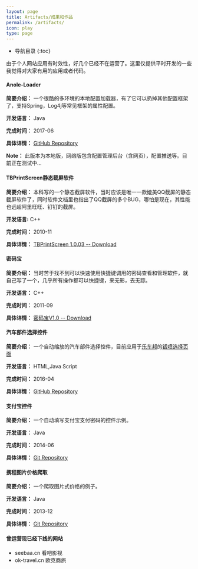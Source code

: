 ```yaml
---
layout: page
title: Artifacts/成果和作品
permalink: /artifacts/
icon: play
type: page
---
```


* 导航目录
{:toc}


由于个人网站应用有时效性，好几个已经不在运营了。这里仅提供平时开发的一些我觉得对大家有用的应用或者代码。

#### **Anole-Loader**
**简要介绍：** 一个很酷的多环境的本地配置加载器，有了它可以扔掉其他配置框架了，支持Spring，Log4j等常见框架的属性配置。

**开发语言：** Java

**完成时间：** 2017-06

**具体详情：** [GitHub Repository](https://github.com/tbwork/anole-loader)

**Note：** 此版本为本地版，网络版包含配置管理后台（含网页），配置推送等。目前正在测试中...

#### **TBPrintScreen静态截屏软件**

**简要介绍：** 本科写的一个静态截屏软件，当时应该是唯一一款媲美QQ截屏的静态截屏软件了，同时软件文档里也指出了QQ截屏的多个BUG，哪怕是现在，其性能也远超阿里旺旺、钉钉的截屏。

**开发语言:** C++

**完成时间：** 2010-11

**具体详情：** [TBPrintScreen 1.0.03 -- Download](http://7xpe43.com1.z0.glb.clouddn.com/WaveSoft%E9%9D%99%E6%80%81%E6%88%AA%E5%B1%8F1.0.0.3.rar)

#### **密码宝**
**简要介绍：** 当时苦于找不到可以快速使用快捷键调用的密码查看和管理软件，就自己写了一个，几乎所有操作都可以快捷键，来无影，去无踪。

**开发语言：** C++

**完成时间：** 2011-09

**具体详情：** [密码宝V1.0 -- Download](http://7xpe43.com1.z0.glb.clouddn.com/%E5%AF%86%E7%A0%81%E5%AE%9D%E5%AE%89%E8%A3%85%E5%8C%85.rar)

#### **汽车部件选择控件**
**简要介绍：** 一个自动缩放的汽车部件选择控件，目前应用于[乐车邦](http://www.lechebang.com/)的[钣喷选择页面](https://m.lechebang.com/paint/index)

**开发语言：** HTML,Java Script

**完成时间：** 2016-04

**具体详情：** [GitHub Repository](https://github.com/tbwork/PloySelectArea)


#### **支付宝控件**
**简要介绍：** 一个自动填写支付宝支付密码的控件示例。

**开发语言：** Java

**完成时间：** 2014-06

**具体详情：** [Git Repository](https://github.com/tbwork/alipay_edit_typer)


#### **携程图片价格爬取**
**简要介绍：** 一个爬取图片式价格的例子。

**开发语言：** Java

**完成时间：** 2013-12

**具体详情：** [Git Repository](https://github.com/tbwork/Ctrip_price_recognizer)



#### **曾运营现已经下线的网站**
* seebaa.cn 看吧影视
* ok-travel.cn 欧克商旅
